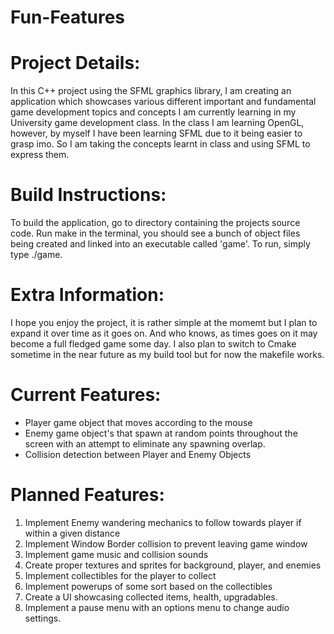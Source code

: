 # Fun-Features

# Project Details:
In this C++ project using the SFML graphics library, I am creating an application which showcases various different important and fundamental game development topics and concepts I am currently learning in my University game development class. In the class I am learning OpenGL, however, by myself I have been learning SFML due to it being easier to grasp imo. So I am taking the concepts learnt in class and using SFML to express them.

# Build Instructions:
To build the application, go to directory containing the projects source code. Run make in the terminal, you should see a bunch of object files being created and linked into an executable called 'game'. To run, simply type ./game.

# Extra Information:
I hope you enjoy the project, it is rather simple at the momemt but I plan to expand it over time as it goes on. And who knows, as times goes on it may become a full fledged game some day. I also plan to switch to Cmake sometime in the near future as my build tool but for now the makefile works.

# Current Features:
- Player game object that moves according to the mouse
- Enemy game object's that spawn at random points throughout the screen with an attempt to eliminate any spawning overlap.
- Collision detection between Player and Enemy Objects

# Planned Features:
1. Implement Enemy wandering mechanics to follow towards player if within a given distance
2. Implement Window Border collision to prevent leaving game window
3. Implement game music and collision sounds
4. Create proper textures and sprites for background, player, and enemies
5. Implement collectibles for the player to collect
6. Implement powerups of some sort based on the collectibles
7. Create a UI showcasing collected items, health, upgradables.
8. Implement a pause menu with an options menu to change audio settings.
